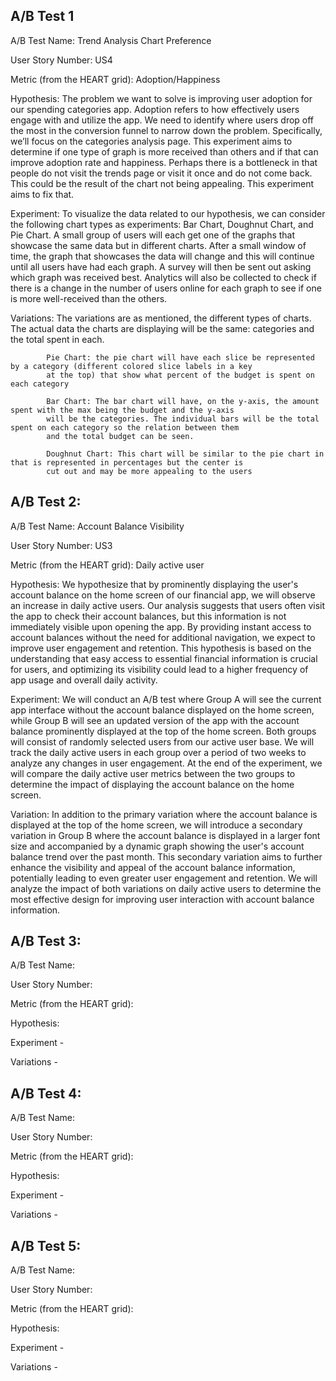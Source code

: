 ## A/B Test 1
A/B Test Name: Trend Analysis Chart Preference

User Story Number: US4

Metric (from the HEART grid): Adoption/Happiness 

Hypothesis: The problem we want to solve is improving user adoption for our spending categories app. 
            Adoption refers to how effectively users engage with and utilize the app. We need to identify 
            where users drop off the most in the conversion funnel to narrow down the problem. Specifically, 
            we’ll focus on the categories analysis page. This experiment aims to determine if one type of 
            graph is more received than others and if that can improve adoption rate and happiness. Perhaps 
            there is a bottleneck in that people do not visit the trends page or visit it once and do not 
            come back. This could be the result of the chart not being appealing. This experiment aims to fix that.
            
Experiment: To visualize the data related to our hypothesis, we can consider the following chart types as experiments:
            Bar Chart, Doughnut Chart, and Pie Chart. A small group of users will each get one of the graphs 
            that showcase the same data but in different charts. After a small window of time, the graph that showcases 
            the data will change and this will continue until all users have had each graph. A survey will then be sent 
            out asking which graph was received best. Analytics will also be collected to check if there is a change in
            the number of users online for each graph to see if one is more well-received than the others.
            
Variations: The variations are as mentioned, the different types of charts. The actual data the charts are displaying will
            be the same: categories and the total spent in each. 
            
            Pie Chart: the pie chart will have each slice be represented by a category (different colored slice labels in a key 
            at the top) that show what percent of the budget is spent on each category
            
            Bar Chart: The bar chart will have, on the y-axis, the amount spent with the max being the budget and the y-axis
            will be the categories. The individual bars will be the total spent on each category so the relation between them 
            and the total budget can be seen.
            
            Doughnut Chart: This chart will be similar to the pie chart in that is represented in percentages but the center is
            cut out and may be more appealing to the users

## A/B Test 2:

A/B Test Name: Account Balance Visibility

User Story Number: US3

Metric (from the HEART grid): Daily active user

Hypothesis: We hypothesize that by prominently displaying the user's account balance on the home screen of our financial app, 
we will observe an increase in daily active users. Our analysis suggests that users often visit the app to check their account balances,
but this information is not immediately visible upon opening the app. By providing instant access to account balances without the need 
for additional navigation, we expect to improve user engagement and retention. This hypothesis is based on the understanding that 
easy access to essential financial information is crucial for users, and optimizing its visibility could lead to a higher frequency of 
app usage and overall daily activity.

Experiment:
We will conduct an A/B test where Group A will see the current app interface without the account balance displayed on the home screen,
while Group B will see an updated version of the app with the account balance prominently displayed at the top of the home screen. 
Both groups will consist of randomly selected users from our active user base. We will track the daily active users in each group over 
a period of two weeks to analyze any changes in user engagement. At the end of the experiment, we will compare the daily active user 
metrics between the two groups to determine the impact of displaying the account balance on the home screen.

Variation:
In addition to the primary variation where the account balance is displayed at the top of the home screen, we will introduce a 
secondary variation in Group B where the account balance is displayed in a larger font size and accompanied by a dynamic graph 
showing the user's account balance trend over the past month. This secondary variation aims to further enhance the visibility 
and appeal of the account balance information, potentially leading to even greater user engagement and retention. We will analyze
the impact of both variations on daily active users to determine the most effective design for improving user interaction with
account balance information.



## A/B Test 3:
A/B Test Name:

User Story Number:

Metric (from the HEART grid):

Hypothesis: 

Experiment - 

Variations - 

## A/B Test 4:
A/B Test Name:

User Story Number:

Metric (from the HEART grid):

Hypothesis: 

Experiment - 

Variations - 

## A/B Test 5:
A/B Test Name:

User Story Number:

Metric (from the HEART grid):

Hypothesis: 

Experiment - 

Variations - 
